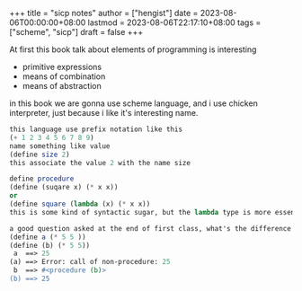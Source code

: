 +++
title = "sicp notes"
author = ["hengist"]
date = 2023-08-06T00:00:00+08:00
lastmod = 2023-08-06T22:17:10+08:00
tags = ["scheme", "sicp"]
draft = false
+++

At first this book talk about elements of programming is interesting

-   primitive expressions
-   means of combination
-   means of abstraction

in this book we are gonna use scheme language, and i use chicken interpreter, just because i like it's interesting name.

```scheme
this language use prefix notation like this
(+ 1 2 3 4 5 6 7 8 9)
name something like value
(define size 2)
this associate the value 2 with the name size

define procedure
(define (suqare x) (* x x))
or
(define square (lambda (x) (* x x))
this is some kind of syntactic sugar, but the lambda type is more essential.

a good question asked at the end of first class, what's the difference between the following two expressions
(define a (* 5 5 ))
(define (b) (* 5 5))
 a  ==> 25
(a) ==> Error: call of non-procedure: 25
 b  ==> #<procedure (b)>
(b) ==> 25
```
